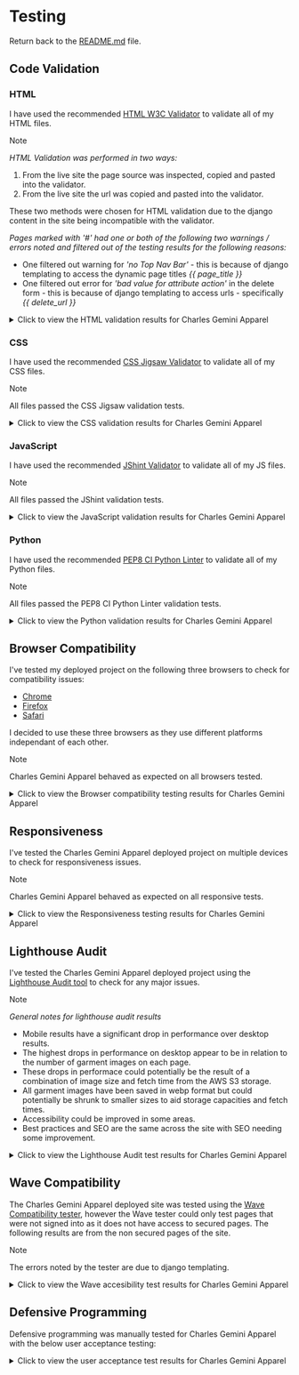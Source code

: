 # Testing

Return back to the [README.md](README.md) file.

## Code Validation

### HTML

I have used the recommended [HTML W3C Validator](https://validator.w3.org) to validate all of my HTML files.

>[!NOTE]
>
>*HTML Validation was performed in two ways:*
>
>1. From the live site the page source was inspected, copied and pasted into the validator.
>2. From the live site the url was copied and pasted into the validator.
>
>These two methods were chosen for HTML validation due to the django content in the site being incompatible with the validator.
>
>*Pages marked with '#' had one or both of the following two warnings / errors noted and filtered out of the testing results for the following reasons:*
>
>- One filtered out warning for *'no Top Nav Bar'* - this is because of django templating to access the dynamic page titles *{{ page_title }}*
>- One filtered out error for *'bad value for attribute action'* in the delete form - this is because of django templating to access urls - specifically *{{ delete_url }}*

<details>
<summary>Click to view the HTML validation results for Charles Gemini Apparel</summary>
<br>

| Directory | File | Screenshot Errors | Screenshot Method 1 | Screenshot Method 2 | Notes / Fixes |
| --- | --- | --- | --- | --- | --- |
| admin_panel | add_category.html | No errors to show. | ![screenshot](documentation/validation/html/add_category/add_category_pass.png) | ![screenshot](documentation/validation/html/add_category/add_category_url_pass.png) | Passed! '#' |
| admin_panel | add_colour.html | No errors to show. | ![screenshot](documentation/validation/html/add_colour/add_colour_pass.png) | ![screenshot](documentation/validation/html/add_colour/add_colour_url_pass.png) | Passed! '#' |
| admin_panel | add_garment.html | ![screenshot](documentation/validation/html/add_garment/add_garment.png) | ![screenshot](documentation/validation/html/add_garment/add_garment_pass.png) | ![screenshot](documentation/validation/html/add_garment/add_garment_url_pass.png) | *34 x 'Duplicate attribute' errors for `class="form-control"`* - this was due to the form-control class being added as an extra attribute to the form. Extra attribute was removed from forms.py to remove errors. <hr> *'Bad value `submit` for attribute type on element `a`' error* - this was due to the attribute not being removed from a link when it was converted from a button. Removed attribute `submit` from `a`. |
| admin_panel | add_size.html | No errors to show. | ![screenshot](documentation/validation/html/add_size/add_size_pass.png) | ![screenshot](documentation/validation/html/add_size/add_size_url_pass.png) | Passed! '#' |
| admin_panel | admin_panel.html | No errors to show. | ![screenshot](documentation/validation/html/admin_panel/admin_panel_pass.png) | ![screenshot](documentation/validation/html/admin_panel/admin_panel_url_pass.png) | Passed! |
| admin_panel | contact_list.html | No errors to show. | ![screenshot](documentation/validation/html/contact_list/contact_list_pass.png) | ![screenshot](documentation/validation/html/contact_list/contact_list_url_pass.png) | Passed! '#' |
| admin_panel | edit_category.html | No errors to show. | ![screenshot](documentation/validation/html/edit_category/edit_category_pass.png) | ![screenshot](documentation/validation/html/edit_category/edit_category_url_pass.png) | Passed! '#' |
| admin_panel | edit_colour.html | No errors to show. | ![screenshot](documentation/validation/html/edit_colour/edit_colour_pass.png) | ![screenshot](documentation/validation/html/edit_colour/edit_colour_url_pass.png) | Passed! '#' |
| admin_panel | edit_garment.html | No errors to show. | ![screenshot](documentation/validation/html/edit_garment/edit_garment_pass.png) | ![screenshot](documentation/validation/html/edit_garment/edit_garment_url_pass.png) | Passed! '#' |
| admin_panel | edit_size.html | No errors to show. | ![screenshot](documentation/validation/html/edit_size/edit_size_pass.png) | ![screenshot](documentation/validation/html/edit_size/edit_size_url_pass.png) | Passed! '#' |
| admin_panel | list_categories.html | No errors to show. | ![screenshot](documentation/validation/html/list_categories/list_categories_pass.png) | ![screenshot](documentation/validation/html/list_categories/list_categories_url_pass.png) | Passed!'*' |
| admin_panel | list_colours.html | No errors to show. | ![screenshot](documentation/validation/html/list_colours/list_colours_pass.png) | ![screenshot](documentation/validation/html/list_colours/list_colours_url_pass.png) | Passed!'#' |
| admin_panel | list_garments.html | ![screenshot](documentation/validation/html/list_garments/list_garments.png) | ![screenshot](documentation/validation/html/list_garments/list_garments_pass.png) | ![screenshot](documentation/validation/html/list_garments/list_garments_url_pass.png) | Passed!'#' |
| admin_panel | list_sizes.html | No errors to show. | ![screenshot](documentation/validation/html/list_sizes/list_sizes_pass.png) | ![screenshot](documentation/validation/html/list_sizes/list_sizes_url_pass.png) | Passed!'#' |
| admin_panel | newsletter_list.html | No errors to show. | ![screenshot](documentation/validation/html/newsletter_list/newsletter_list_pass.png) | ![screenshot](documentation/validation/html/newsletter_list/newsletter_list_url_pass.png) | Passed!'#' |
| apparel | all_garments.html | ![screenshot](documentation/validation/html/all_garments/all_garments.png) | ![screenshot](documentation/validation/html/all_garments/all_garments_pass.png) | ![screenshot](documentation/validation/html/all_garments/all_garments_url_pass.png) | *'Heading `h3` cannot be a child of another heading' error* - this was due to a heading tag in the page title on the base template conflicting with a heading tag in the block element on the page. Removed heading tag from base template. The following warnings and errors were all related - *2 x 'Empty heading', 'Stray end tag `h3`'.* <hr> *2 x `aria-labelldby` attribute must point to an element in the same document' error* - Re-named `aria-labelledby` attriute. |
| apparel | garment.html | ![screenshot](documentation/validation/html/garment/garment.png) | ![screenshot](documentation/validation/html/garment/garment_pass.png) | ![screenshot](documentation/validation/html/garment/garment_url_pass.png) | *2 x 'Stray start tag', 1 x 'Stray end tag' and 'Text not allowed in element `select` in this context'* - due to an icon being erroneously added to a `select` element. Removed all offending articles. <hr> *'Bad value `submit` for attribute type on element `a`' error* - this was due to an attribute not being removed from a link when it was converted from a button. Removed attribute `submit` from `a`. |
| bag | bag.html | ![screenshot](documentation/validation/html/bag/bag.png) | ![screenshot](documentation/validation/html/bag/bag_pass.png) | ![screenshot](documentation/validation/html/bag/bag_url_pass.png) | *2 x 'Trailing slash `/` on void elements has no effect and interacts badly with unquoted attribute values'* - Removed trailing slash `/`. <hr> *5 x 'Duplicate ID' and 'The first occurence of ID was here'* - this is due to the way django is set to create ID's for the select dropdown options. |
| checkout | checkout.html | ![screenshot](documentation/validation/html/checkout/checkout.png) | ![screenshot](documentation/validation/html/checkout/checkout_pass.png) | ![screenshot](documentation/validation/html/checkout/checkout_url_pass.png) | '#' and *'Empty heading'* - the empty heading is caused by the loading spinner having no text. |
| checkout | checkout_success.html | No errors to show. | ![screenshot](documentation/validation/html/checkout_success/checkout_success_pass.png) | ![screenshot](documentation/validation/html/checkout_success/checkout_success_url_pass.png) | Passed! |
| contact | contact.html | No errors to show. | ![screenshot](documentation/validation/html/contact/contact_pass.png) | ![screenshot](documentation/validation/html/contact/contact_url_pass.png) | Passed! |
| contact | contact_success.html | No errors to show. | ![screenshot](documentation/validation/html/contact_success/contact_success_pass.png) | ![screenshot](documentation/validation/html/contact_success/contact_success_url_pass.png) | Passed! |
| contact | newsletter_signup.html | No errors to show. | ![screenshot](documentation/validation/html/newsletter_signup/newsletter_signup_pass.png) | ![screenshot](documentation/validation/html/newsletter_signup/newsletter_signup_url_pass.png) | Passed! |
| contact | newsletter_success.html | No errors to show. | ![screenshot](documentation/validation/html/newsletter_success/newsletter_success_pass.png) | ![screenshot](documentation/validation/html/newsletter_success/newsletter_success_url_pass.png) | Passed! |
| home | index.html | ![screenshot](documentation/validation/html/index/index.png) | ![screenshot](documentation/validation/html/index/index_pass.png) | ![screenshot](documentation/validation/html/index/index_url_pass.png) | *'Element `h3` not allowed as child of elemet `ul` in this context'* - Added `li` element around `h3`. <hr> *'No space between attributes'* - Added a space between `image` and `alt` attributes. <hr> *2 x 'The element `button` must not appear as a descendant of the `a` element'* - Moved the link inside of the carousel to wrap the image instead of the whole carousel. <hr> *'The `type` attribute is unnecessary for JavaScript resources'* - Removed the `type` attribute. <hr> *2 x `aria-labelldby` attribute must point to an element in the same document' error* - Re-named `aria-labelledby` attriute. |
| profiles | profile.html | ![screenshot](documentation/validation/html/profile/profile.png) | ![screenshot](documentation/validation/html/profile/profile_pass.png) | ![screenshot](documentation/validation/html/profile/profile_url_pass.png) | *'Stray end tag `thead`'* - Re-located `</thead>` back to end of table head. <hr> *'The `type` attribute is unnecessary for JavaScript resources'* - Removed the type attribute. |
| all_auth | login.html | No errors to show. | ![screenshot](documentation/validation/html/login/login_pass.png) | ![screenshot](documentation/validation/html/login/login_url_pass.png) | Passed! '#' |
| all_auth | logout.html | No errors to show. | ![screenshot](documentation/validation/html/logout/logout_pass.png) | ![screenshot](documentation/validation/html/logout/logout_url_pass.png) | Passed! '#' |
| all_auth | signup.html | No errors to show. | ![screenshot](documentation/validation/html/signup/signup_pass.png) | ![screenshot](documentation/validation/html/signup/signup_url_pass.png) | Passed! '#' |

</details>

### CSS

I have used the recommended [CSS Jigsaw Validator](https://jigsaw.w3.org/css-validator) to validate all of my CSS files.

>[!NOTE]
>
>All files passed the CSS Jigsaw validation tests.

<details>
<summary>Click to view the CSS validation results for Charles Gemini Apparel</summary>
<br>

| Directory | File | Screenshot | Notes |
| --- | --- | --- | --- |
| admin_panel | add_garment.css | ![screenshot](documentation/validation/css/admin_panel/add_garment.png) | Passed! |
| admin_panel | admin_panel.css | ![screenshot](documentation/validation/css/admin_panel/admin_panel.png) | Passed! |
| admin_panel | edit_garment.css | ![screenshot](documentation/validation/css/admin_panel/edit_garment.png) | Passed! |
| admin_panel | list_garments.css | ![screenshot](documentation/validation/css/admin_panel/list_garment.png) | Passed! |
| apparel | garment.css | ![screenshot](documentation/validation/css/apparel/garment.png) | Passed! |
| bag | bag.css | ![screenshot](documentation/validation/css/bag/bag.png) | Passed! |
| checkout | checkout.css | ![screenshot](documentation/validation/css/checkout/checkout.png) | Passed! |
| checkout | checkout_success.css | ![screenshot](documentation/validation/css/checkout/checkout_success.png) | Passed! |
| contact | contact.css | ![screenshot](documentation/validation/css/contact/contact.png) | Passed! |
| profiles | profile.css | ![screenshot](documentation/validation/css/profiles/profile.png) | Passed! |
| static | base.css | ![screenshot](documentation/validation/css/static/base.png) | Passed! |
| static | error_pages.css | ![screenshot](documentation/validation/css/static/error_pages.png) | Passed! |
| static | login.css | ![screenshot](documentation/validation/css/static/login.png) | Passed! |
| static | modal.css | ![screenshot](documentation/validation/css/static/modal.png) | Passed! |
| static | error.css | ![screenshot](documentation/validation/css/toasts/error.png) | Passed! |
| static | info.css | ![screenshot](documentation/validation/css/toasts/info.png) | Passed! |
| static | success.css | ![screenshot](documentation/validation/css/toasts/success.png) | Passed! |
| static | warning.css | ![screenshot](documentation/validation/css/toasts/warning.png) | Passed! |

</details>

### JavaScript

I have used the recommended [JShint Validator](https://jshint.com) to validate all of my JS files.

>[!NOTE]
>
>All files passed the JShint validation tests.

<details>
<summary>Click to view the JavaScript validation results for Charles Gemini Apparel</summary>
<br>

| Directory | File | Screenshot | Notes |
| --- | --- | --- | --- |
| admin_panel | delete_modal.js | ![screenshot](documentation/validation/js/delete_modal.png) | Passed! |
| checkout | stripe_elements.js | ![screenshot](documentation/validation/js/stripe_elements.png) | Passed! |
| contact | success_timer.js | ![screenshot](documentation/validation/js/success_timer.png) | Passed! |
| profiles | countryfield.js | ![screenshot](documentation/validation/js/countryfield.png) | Passed! |
| static | quantity.js | ![screenshot](documentation/validation/js/quantity.png) | Passed! |

</details>

### Python

I have used the recommended [PEP8 CI Python Linter](https://pep8ci.herokuapp.com) to validate all of my Python files.

>[!NOTE]
>
>All files passed the PEP8 CI Python Linter validation tests.

<details>
<summary>Click to view the Python validation results for Charles Gemini Apparel</summary>
<br>

| Directory | File | CI URL | Screenshot | Notes |
| --- | --- | --- | --- | --- |
| admin_panel | admin.py | [PEP8 CI](https://pep8ci.herokuapp.com/https://raw.githubusercontent.com/boderg/charles-gemini-apparel/main/admin_panel/admin.py) | *File not used* | *Nothing to note* |
| admin_panel | forms.py | [PEP8 CI](https://pep8ci.herokuapp.com/https://raw.githubusercontent.com/boderg/charles-gemini-apparel/main/admin_panel/forms.py) | ![screenshot](documentation/validation/python/admin_panel/forms.png) | Passed! |
| admin_panel | models.py | [PEP8 CI](https://pep8ci.herokuapp.com/https://raw.githubusercontent.com/boderg/charles-gemini-apparel/main/admin_panel/models.py) | *File not used* | *Nothing to note* |
| admin_panel | urls.py | [PEP8 CI](https://pep8ci.herokuapp.com/https://raw.githubusercontent.com/boderg/charles-gemini-apparel/main/admin_panel/urls.py) | ![screenshot](documentation/validation/python/admin_panel/urls.png) | Passed! |
| admin_panel | views.py | [PEP8 CI](https://pep8ci.herokuapp.com/https://raw.githubusercontent.com/boderg/charles-gemini-apparel/main/admin_panel/views.py) | ![screenshot](documentation/validation/python/admin_panel/views.png) | Passed! |
| apparel | admin.py | [PEP8 CI](https://pep8ci.herokuapp.com/https://raw.githubusercontent.com/boderg/charles-gemini-apparel/main/apparel/admin.py) | ![screenshot](documentation/validation/python/apparel/admin.png) | Passed! |
| apparel | forms.py | [PEP8 CI](https://pep8ci.herokuapp.com/https://raw.githubusercontent.com/boderg/charles-gemini-apparel/main/apparel/forms.py) | ![screenshot](documentation/validation/python/apparel/forms.png) | Passed! |
| apparel | models.py | [PEP8 CI](https://pep8ci.herokuapp.com/https://raw.githubusercontent.com/boderg/charles-gemini-apparel/main/apparel/models.py) | ![screenshot](documentation/validation/python/apparel/models.png) | Passed! |
| apparel | urls.py | [PEP8 CI](https://pep8ci.herokuapp.com/https://raw.githubusercontent.com/boderg/charles-gemini-apparel/main/apparel/urls.py) | ![screenshot](documentation/validation/python/apparel/urls.png) | Passed! |
| apparel | views.py | [PEP8 CI](https://pep8ci.herokuapp.com/https://raw.githubusercontent.com/boderg/charles-gemini-apparel/main/apparel/views.py) | ![screenshot](documentation/validation/python/apparel/views.png) | Passed! |
| bag | admin.py | [PEP8 CI](https://pep8ci.herokuapp.com/https://raw.githubusercontent.com/boderg/charles-gemini-apparel/main/bag/admin.py) | *File not used* | *Nothing to note* |
| bag | contexts.py | [PEP8 CI](https://pep8ci.herokuapp.com/https://raw.githubusercontent.com/boderg/charles-gemini-apparel/main/bag/contexts.py) | ![screenshot](documentation/validation/python/bag/contexts.png) | Passed! |
| bag | models.py | [PEP8 CI](https://pep8ci.herokuapp.com/https://raw.githubusercontent.com/boderg/charles-gemini-apparel/main/bag/models.py) | *File not used* | *Nothing to note* |
| bag | bag_tools.py | [PEP8 CI](https://pep8ci.herokuapp.com/https://raw.githubusercontent.com/boderg/charles-gemini-apparel/main/bag/templatetags/bag_tools.py) | ![screenshot](documentation/validation/python/bag/bag_tools.png) | Passed! |
| bag | urls.py | [PEP8 CI](https://pep8ci.herokuapp.com/https://raw.githubusercontent.com/boderg/charles-gemini-apparel/main/bag/urls.py) | ![screenshot](documentation/validation/python/bag/urls.png) | Passed! |
| bag | views.py | [PEP8 CI](https://pep8ci.herokuapp.com/https://raw.githubusercontent.com/boderg/charles-gemini-apparel/main/bag/views.py) | ![screenshot](documentation/validation/python/bag/views.png) | Passed! |
| checkout | admin.py | [PEP8 CI](https://pep8ci.herokuapp.com/https://raw.githubusercontent.com/boderg/charles-gemini-apparel/main/checkout/admin.py) | ![screenshot](documentation/validation/python/checkout/admin.png) | Passed! |
| checkout | forms.py | [PEP8 CI](https://pep8ci.herokuapp.com/https://raw.githubusercontent.com/boderg/charles-gemini-apparel/main/checkout/forms.py) | ![screenshot](documentation/validation/python/checkout/forms.png) | Passed! |
| checkout | models.py | [PEP8 CI](https://pep8ci.herokuapp.com/https://raw.githubusercontent.com/boderg/charles-gemini-apparel/main/checkout/models.py) | ![screenshot](documentation/validation/python/checkout/models.png) | Passed! |
| checkout | signals.py | [PEP8 CI](https://pep8ci.herokuapp.com/https://raw.githubusercontent.com/boderg/charles-gemini-apparel/main/checkout/signals.py) | ![screenshot](documentation/validation/python/checkout/signals.png) | Passed! |
| checkout | urls.py | [PEP8 CI](https://pep8ci.herokuapp.com/https://raw.githubusercontent.com/boderg/charles-gemini-apparel/main/checkout/urls.py) | ![screenshot](documentation/validation/python/checkout/urls.png) | Passed! |
| checkout | views.py | [PEP8 CI](https://pep8ci.herokuapp.com/https://raw.githubusercontent.com/boderg/charles-gemini-apparel/main/checkout/views.py) | ![screenshot](documentation/validation/python/checkout/views.png) | Passed! |
| checkout | webhook_handler.py | [PEP8 CI](https://pep8ci.herokuapp.com/https://raw.githubusercontent.com/boderg/charles-gemini-apparel/main/checkout/webhook_handler.py) | ![screenshot](documentation/validation/python/checkout/webhook_handler.png) | Passed! |
| checkout | webhooks.py | [PEP8 CI](https://pep8ci.herokuapp.com/https://raw.githubusercontent.com/boderg/charles-gemini-apparel/main/checkout/webhooks.py) | ![screenshot](documentation/validation/python/checkout/webhooks.png) | Passed! |
| contact | admin.py | [PEP8 CI](https://pep8ci.herokuapp.com/https://raw.githubusercontent.com/boderg/charles-gemini-apparel/main/contact/admin.py) | ![screenshot](documentation/validation/python/contact/admin.png) | Passed! |
| contact | forms.py | [PEP8 CI](https://pep8ci.herokuapp.com/https://raw.githubusercontent.com/boderg/charles-gemini-apparel/main/contact/forms.py) | ![screenshot](documentation/validation/python/contact/forms.png) | Passed! |
| contact | models.py | [PEP8 CI](https://pep8ci.herokuapp.com/https://raw.githubusercontent.com/boderg/charles-gemini-apparel/main/contact/models.py) | ![screenshot](documentation/validation/python/contact/models.png) | Passed! |
| contact | urls.py | [PEP8 CI](https://pep8ci.herokuapp.com/https://raw.githubusercontent.com/boderg/charles-gemini-apparel/main/contact/urls.py) | ![screenshot](documentation/validation/python/contact/urls.png) | Passed! |
| contact | views.py | [PEP8 CI](https://pep8ci.herokuapp.com/https://raw.githubusercontent.com/boderg/charles-gemini-apparel/main/contact/views.py) | ![screenshot](documentation/validation/python/contact/views.png) | Passed! |
|  | custom_storages.py | [PEP8 CI](https://pep8ci.herokuapp.com/https://raw.githubusercontent.com/boderg/charles-gemini-apparel/main/custom_storages.py) | ![screenshot](documentation/validation/python/custom_storages.png) | Passed! |
| home | admin.py | [PEP8 CI](https://pep8ci.herokuapp.com/https://raw.githubusercontent.com/boderg/charles-gemini-apparel/main/home/admin.py) | *File not used* | *Nothing to Note* |
| home | models.py | [PEP8 CI](https://pep8ci.herokuapp.com/https://raw.githubusercontent.com/boderg/charles-gemini-apparel/main/home/models.py) | *File not used* | *Nothing to Note* |
| home | urls.py | [PEP8 CI](https://pep8ci.herokuapp.com/https://raw.githubusercontent.com/boderg/charles-gemini-apparel/main/home/urls.py) | ![screenshot](documentation/validation/python/home/urls.png) | Passed! |
| home | views.py | [PEP8 CI](https://pep8ci.herokuapp.com/https://raw.githubusercontent.com/boderg/charles-gemini-apparel/main/home/views.py) | ![screenshot](documentation/validation/python/home/views.png) | Passed! |
| main | settings.py | [PEP8 CI](https://pep8ci.herokuapp.com/https://raw.githubusercontent.com/boderg/charles-gemini-apparel/main/main/settings.py) | ![screenshot](documentation/validation/python/main/settings.png) | Passed! |
| main | urls.py | [PEP8 CI](https://pep8ci.herokuapp.com/https://raw.githubusercontent.com/boderg/charles-gemini-apparel/main/main/urls.py) | ![screenshot](documentation/validation/python/main/urls.png) | Passed! |
|  | manage.py | [PEP8 CI](https://pep8ci.herokuapp.com/https://raw.githubusercontent.com/boderg/charles-gemini-apparel/main/manage.py) | ![screenshot](documentation/validation/python/manage.png) | Passed! |
| profiles | admin.py | [PEP8 CI](https://pep8ci.herokuapp.com/https://raw.githubusercontent.com/boderg/charles-gemini-apparel/main/profiles/admin.py) | *File not used* | *Nothing to note* |
| profiles | forms.py | [PEP8 CI](https://pep8ci.herokuapp.com/https://raw.githubusercontent.com/boderg/charles-gemini-apparel/main/profiles/forms.py) | ![screenshot](documentation/validation/python/profiles/forms.png) | Passed! |
| profiles | models.py | [PEP8 CI](https://pep8ci.herokuapp.com/https://raw.githubusercontent.com/boderg/charles-gemini-apparel/main/profiles/models.py) | ![screenshot](documentation/validation/python/profiles/models.png) | Passed! |
| profiles | urls.py | [PEP8 CI](https://pep8ci.herokuapp.com/https://raw.githubusercontent.com/boderg/charles-gemini-apparel/main/profiles/urls.py) | ![screenshot](documentation/validation/python/profiles/urls.png) | Passed! |
| profiles | views.py | [PEP8 CI](https://pep8ci.herokuapp.com/https://raw.githubusercontent.com/boderg/charles-gemini-apparel/main/profiles/views.py) | ![screenshot](documentation/validation/python/profiles/views.png) | Passed! |

</details>

## Browser Compatibility

I've tested my deployed project on the following three browsers to check for compatibility issues:

- [Chrome](https://www.google.com/chrome)
- [Firefox](https://www.mozilla.org/en-GB/firefox/new/)
- [Safari](https://www.apple.com/uk/safari/)

I decided to use these three browsers as they use different platforms independant of each other.

> [!NOTE]
>
>Charles Gemini Apparel behaved as expected on all browsers tested.

<details>
<summary>Click to view the Browser compatibility testing results for Charles Gemini Apparel</summary>
<br>

| Page | Chrome | Firefox | Safari |
| --- | --- | --- | --- |
| Home | ![screenshot](documentation/browsers/chrome/home.png) | ![screenshot](documentation/browsers/firefox/home.png) | ![screenshot](documentation/browsers/safari/home.png) |
| All Designs | ![screenshot](documentation/browsers/chrome/all_designs.png) | ![screenshot](documentation/browsers/firefox/all_designs.png) | ![screenshot](documentation/browsers/safari/all_designs.png) |
| Garment | ![screenshot](documentation/browsers/chrome/garment.png) | ![screenshot](documentation/browsers/firefox/garment.png) | ![screenshot](documentation/browsers/safari/garment.png) |
| Bag | ![screenshot](documentation/browsers/chrome/bag.png) | ![screenshot](documentation/browsers/firefox/bag.png) | ![screenshot](documentation/browsers/safari/bag.png) |
| Checkout | ![screenshot](documentation/browsers/chrome/checkout.png) | ![screenshot](documentation/browsers/firefox/checkout.png) | ![screenshot](documentation/browsers/safari/checkout.png) |
| Checkout Success | ![screenshot](documentation/browsers/chrome/checkout_success.png) | ![screenshot](documentation/browsers/firefox/checkout_success.png) | ![screenshot](documentation/browsers/safari/checkout_success.png) |
| Profile | ![screenshot](documentation/browsers/chrome/profile.png) | ![screenshot](documentation/browsers/firefox/profile.png) | ![screenshot](documentation/browsers/safari/profile.png) |
| Admin Panel | ![screenshot](documentation/browsers/chrome/admin_panel.png) | ![screenshot](documentation/browsers/firefox/admin_panel.png) | ![screenshot](documentation/browsers/safari/admin_panel.png) |
| Add, List, Edit Garment | ![screenshot](documentation/browsers/chrome/add_garment.png) | ![screenshot](documentation/browsers/firefox/list_garment.png) | ![screenshot](documentation/browsers/safari/edit_garment.png) |
| Add, List, Edit Colour | ![screenshot](documentation/browsers/chrome/add_colour.png) | ![screenshot](documentation/browsers/firefox/list_colour.png) | ![screenshot](documentation/browsers/safari/edit_colour.png) |
| Add, List, Edit Size | ![screenshot](documentation/browsers/chrome/add_size.png) | ![screenshot](documentation/browsers/firefox/list_size.png) | ![screenshot](documentation/browsers/safari/edit_size.png) |
| Add, List, Edit Category | ![screenshot](documentation/browsers/chrome/add_category.png) | ![screenshot](documentation/browsers/firefox/list_category.png) | ![screenshot](documentation/browsers/safari/edit_category.png) |
| Contact, Contact List, Contact Success | ![screenshot](documentation/browsers/chrome/contact.png) | ![screenshot](documentation/browsers/firefox/contact_list.png) | ![screenshot](documentation/browsers/safari/contact_success.png) |
| Newsletter Signup, Newsletter List, Newsletter Success | ![screenshot](documentation/browsers/chrome/newsletter_signup.png) | ![screenshot](documentation/browsers/firefox/newsletter_list.png) | ![screenshot](documentation/browsers/safari/newsletter_success.png) |
| About, Size Guide, Delete Modals | ![screenshot](documentation/browsers/chrome/about_modal.png) | ![screenshot](documentation/browsers/firefox/size_guide_modal.png) | ![screenshot](documentation/browsers/safari/delete_modal.png) |
| Login, Logout, Signup | ![screenshot](documentation/browsers/chrome/login.png) | ![screenshot](documentation/browsers/firefox/logout.png) | ![screenshot](documentation/browsers/safari/signup.png) |

</details>

## Responsiveness

I've tested the Charles Gemini Apparel deployed project on multiple devices to check for responsiveness issues.

> [!NOTE]
>
>Charles Gemini Apparel behaved as expected on all responsive tests.

<details>
<summary>Click to view the Responsiveness testing results for Charles Gemini Apparel</summary>
<br>

| Page | Mobile (DevTools) | Tablet (DevTools) | 1080p Laptop | 1080p Monitor | 1440p UW Monitor | Samsung Galaxy S10+ |
| --- | --- | --- | --- | --- | --- | --- |
| Home | ![screenshot](documentation/responsive/mobile_(dev_tools)/home.png) | ![screenshot](documentation/responsive/tablet_(dev_tools)/home.png) | ![screenshot](documentation/responsive/1080p_laptop/home.png) | ![screenshot](documentation/responsive/1080p_monitor/home.png) | ![screenshot](documentation/responsive/1440p_ultra_wide_monitor/home.png) | ![screenshot](documentation/responsive/samsung_galaxy_s10_plus/home.jpg) |
| All Designs | ![screenshot](documentation/responsive/mobile_(dev_tools)/all_designs.png) | ![screenshot](documentation/responsive/tablet_(dev_tools)/all_designs.png) | ![screenshot](documentation/responsive/1080p_laptop/all_designs.png) | ![screenshot](documentation/responsive/1080p_monitor/all_designs.png) | ![screenshot](documentation/responsive/1440p_ultra_wide_monitor/all_designs.png) | ![screenshot](documentation/responsive/samsung_galaxy_s10_plus/all_designs.jpg) |
| Garment | ![screenshot](documentation/responsive/mobile_(dev_tools)/garment.png) | ![screenshot](documentation/responsive/tablet_(dev_tools)/garment.png) | ![screenshot](documentation/responsive/1080p_laptop/garment.png) | ![screenshot](documentation/responsive/1080p_monitor/garment.png) | ![screenshot](documentation/responsive/1440p_ultra_wide_monitor/garment.png) | ![screenshot](documentation/responsive/samsung_galaxy_s10_plus/garment.jpg) |
| Bag | ![screenshot](documentation/responsive/mobile_(dev_tools)/bag.png) | ![screenshot](documentation/responsive/tablet_(dev_tools)/bag.png) | ![screenshot](documentation/responsive/1080p_laptop/bag.png) | ![screenshot](documentation/responsive/1080p_monitor/bag.png) | ![screenshot](documentation/responsive/1440p_ultra_wide_monitor/bag.png) | ![screenshot](documentation/responsive/samsung_galaxy_s10_plus/bag.jpg) |
| Checkout | ![screenshot](documentation/responsive/mobile_(dev_tools)/checkout.png) | ![screenshot](documentation/responsive/tablet_(dev_tools)/checkout.png) | ![screenshot](documentation/responsive/1080p_laptop/checkout.png) | ![screenshot](documentation/responsive/1080p_monitor/checkout.png) | ![screenshot](documentation/responsive/1440p_ultra_wide_monitor/checkout.png) | ![screenshot](documentation/responsive/samsung_galaxy_s10_plus/checkout.jpg) |
| Checkout Success | ![screenshot](documentation/responsive/mobile_(dev_tools)/checkout_success.png) | ![screenshot](documentation/responsive/tablet_(dev_tools)/checkout_success.png) | ![screenshot](documentation/responsive/1080p_laptop/checkout_success.png) | ![screenshot](documentation/responsive/1080p_monitor/checkout_success.png) | ![screenshot](documentation/responsive/1440p_ultra_wide_monitor/checkout_success.png) | ![screenshot](documentation/responsive/samsung_galaxy_s10_plus/checkout_success.jpg) |
| Profile | ![screenshot](documentation/responsive/mobile_(dev_tools)/profile.png) | ![screenshot](documentation/responsive/tablet_(dev_tools)/profile.png) | ![screenshot](documentation/responsive/1080p_laptop/profile.png) | ![screenshot](documentation/responsive/1080p_monitor/profile.png) | ![screenshot](documentation/responsive/1440p_ultra_wide_monitor/profile.png) | ![screenshot](documentation/responsive/samsung_galaxy_s10_plus/profile.jpg) |
| Admin Panel | ![screenshot](documentation/responsive/mobile_(dev_tools)/admin_panel.png) | ![screenshot](documentation/responsive/tablet_(dev_tools)/admin_panel.png) | ![screenshot](documentation/responsive/1080p_laptop/admin_panel.png) | ![screenshot](documentation/responsive/1080p_monitor/admin_panel.png) | ![screenshot](documentation/responsive/1440p_ultra_wide_monitor/admin_panel.png) | ![screenshot](documentation/responsive/samsung_galaxy_s10_plus/admin_panel.jpg) |
| Add, List, Edit Garment | ![screenshot](documentation/responsive/mobile_(dev_tools)/add_garment.png) | ![screenshot](documentation/responsive/tablet_(dev_tools)/list_garments.png) | ![screenshot](documentation/responsive/1080p_laptop/edit_garment.png) | ![screenshot](documentation/responsive/1080p_monitor/add_garment.png) | ![screenshot](documentation/responsive/1440p_ultra_wide_monitor/list_garments.png) | ![screenshot](documentation/responsive/samsung_galaxy_s10_plus/edit_garment.jpg) |
| Add, List, Edit Colour | ![screenshot](documentation/responsive/mobile_(dev_tools)/add_colour.png) | ![screenshot](documentation/responsive/tablet_(dev_tools)/list_colours.png) | ![screenshot](documentation/responsive/1080p_laptop/edit_colour.png) | ![screenshot](documentation/responsive/1080p_monitor/add_colour.png) | ![screenshot](documentation/responsive/1440p_ultra_wide_monitor/list_colours.png) | ![screenshot](documentation/responsive/samsung_galaxy_s10_plus/edit_colour.jpg) |
| Add, List, Edit Size | ![screenshot](documentation/responsive/mobile_(dev_tools)/add_size.png) | ![screenshot](documentation/responsive/tablet_(dev_tools)/list_sizes.png) | ![screenshot](documentation/responsive/1080p_laptop/edit_size.png) | ![screenshot](documentation/responsive/1080p_monitor/add_size.png) | ![screenshot](documentation/responsive/1440p_ultra_wide_monitor/list_sizes.png) | ![screenshot](documentation/responsive/samsung_galaxy_s10_plus/edit_size.jpg) |
| Add, List, Edit Category | ![screenshot](documentation/responsive/mobile_(dev_tools)/add_category.png) | ![screenshot](documentation/responsive/tablet_(dev_tools)/list_categories.png) | ![screenshot](documentation/responsive/1080p_laptop/edit_category.png) | ![screenshot](documentation/responsive/1080p_monitor/add_category.png) | ![screenshot](documentation/responsive/1440p_ultra_wide_monitor/list_categories.png) | ![screenshot](documentation/responsive/samsung_galaxy_s10_plus/edit_category.jpg) |
| Contact, Contact List, Contact Success | ![screenshot](documentation/responsive/mobile_(dev_tools)/contact.png) | ![screenshot](documentation/responsive/tablet_(dev_tools)/contact_list.png) | ![screenshot](documentation/responsive/1080p_laptop/contact_success.png) | ![screenshot](documentation/responsive/1080p_monitor/contact.png) | ![screenshot](documentation/responsive/1440p_ultra_wide_monitor/contact_list.png) | ![screenshot](documentation/responsive/samsung_galaxy_s10_plus/contact_success.jpg) |
| Newsletter, Newsletter List, Newsletter Success | ![screenshot](documentation/responsive/mobile_(dev_tools)/newsletter_signup.png) | ![screenshot](documentation/responsive/tablet_(dev_tools)/newsletter_list.png) | ![screenshot](documentation/responsive/1080p_laptop/newsletter_success.png) | ![screenshot](documentation/responsive/1080p_monitor/newsletter_signup.png) | ![screenshot](documentation/responsive/1440p_ultra_wide_monitor/newsletter_list.png) | ![screenshot](documentation/responsive/samsung_galaxy_s10_plus/newsletter_success.jpg) |
| About, Size Guide, Delete Modals | ![screenshot](documentation/responsive/mobile_(dev_tools)/about_modal.png) | ![screenshot](documentation/responsive/tablet_(dev_tools)/size_guide_modal.png) | ![screenshot](documentation/responsive/1080p_laptop/delete_modal.png) | ![screenshot](documentation/responsive/1080p_monitor/about_modal.png) | ![screenshot](documentation/responsive/1440p_ultra_wide_monitor/size_guide_modal.png) | ![screenshot](documentation/responsive/samsung_galaxy_s10_plus/delete_modal.jpg) |
| Login, Logout, Signup | ![screenshot](documentation/responsive/mobile_(dev_tools)/login.png) | ![screenshot](documentation/responsive/tablet_(dev_tools)/logout.png) | ![screenshot](documentation/responsive/1080p_laptop/signup.png) | ![screenshot](documentation/responsive/1080p_monitor/login.png) | ![screenshot](documentation/responsive/1440p_ultra_wide_monitor/logout.png) | ![screenshot](documentation/responsive/samsung_galaxy_s10_plus/signup.jpg) |

</details>

## Lighthouse Audit

I've tested the Charles Gemini Apparel deployed project using the [Lighthouse Audit tool](https://developer.chrome.com/docs/lighthouse/overview) to check for any major issues.

>[!NOTE]
>
>*General notes for lighthouse audit results*
>
>- Mobile results have a significant drop in performance over desktop results.
>- The highest drops in performance on desktop appear to be in relation to the number of garment images on each page.
>- These drops in performace could potentially be the result of a combination of image size and fetch time from the AWS S3 storage. 
>- All garment images have been saved in webp format but could potentially be shrunk to smaller sizes to aid storage capacities and fetch times.
>- Accessibility could be improved in some areas.
>- Best practices and SEO are the same across the site with SEO needing some improvement.

<details>
<summary>Click to view the Lighthouse Audit test results for Charles Gemini Apparel</summary>
<br>

| Page | Mobile | Desktop |
| --- | --- | --- |
| Home | ![screenshot](documentation/lighthouse/desktop/home.png) | ![screenshot](documentation/lighthouse/mobile/home.png) |
| All Designs | ![screenshot](documentation/lighthouse/desktop/all_designs.png) | ![screenshot](documentation/lighthouse/mobile/all_designs.png) |
| New Designs | ![screenshot](documentation/lighthouse/desktop/new_designs.png) | ![screenshot](documentation/lighthouse/mobile/new_designs.png) |
| Tees | ![screenshot](documentation/lighthouse/desktop/tees.png) | ![screenshot](documentation/lighthouse/mobile/tees.png) |
| Hoodies | ![screenshot](documentation/lighthouse/desktop/hoodies.png) | ![screenshot](documentation/lighthouse/mobile/hoodies.png) |
| Garment | ![screenshot](documentation/lighthouse/desktop/garment.png) | ![screenshot](documentation/lighthouse/mobile/garment.png) |
| Bag | ![screenshot](documentation/lighthouse/desktop/bag.png) | ![screenshot](documentation/lighthouse/mobile/bag.png) |
| Checkout | ![screenshot](documentation/lighthouse/desktop/checkout.png) | ![screenshot](documentation/lighthouse/mobile/checkout.png) |
| Checkout Success | ![screenshot](documentation/lighthouse/desktop/checkout_success.png) | ![screenshot](documentation/lighthouse/mobile/checkout_success.png) |
| Profile | ![screenshot](documentation/lighthouse/desktop/profile.png) | ![screenshot](documentation/lighthouse/mobile/profile.png) |
| Admin Panel | ![screenshot](documentation/lighthouse/desktop/admin_panel.png) | ![screenshot](documentation/lighthouse/mobile/admin_panel.png) |
| Add Garment | ![screenshot](documentation/lighthouse/desktop/add_garment.png) | ![screenshot](documentation/lighthouse/mobile/add_garment.png) |
| List Garment | ![screenshot](documentation/lighthouse/desktop/list_garment.png) | ![screenshot](documentation/lighthouse/mobile/list_garment.png) |
| Edit Garment | ![screenshot](documentation/lighthouse/desktop/edit_garment.png) | ![screenshot](documentation/lighthouse/mobile/edit_garment.png) |
| Add Colour | ![screenshot](documentation/lighthouse/desktop/add_colour.png) | ![screenshot](documentation/lighthouse/mobile/add_colour.png) |
| List Colour | ![screenshot](documentation/lighthouse/desktop/list_colour.png) | ![screenshot](documentation/lighthouse/mobile/list_colour.png) |
| Edit Colour | ![screenshot](documentation/lighthouse/desktop/edit_colour.png) | ![screenshot](documentation/lighthouse/mobile/edit_colour.png) |
| Add Size | ![screenshot](documentation/lighthouse/desktop/add_size.png) | ![screenshot](documentation/lighthouse/mobile/add_size.png) |
| List Size | ![screenshot](documentation/lighthouse/desktop/list_size.png) | ![screenshot](documentation/lighthouse/mobile/list_size.png) |
| Edit Size | ![screenshot](documentation/lighthouse/desktop/edit_size.png) | ![screenshot](documentation/lighthouse/mobile/edit_size.png) |
| Add Category | ![screenshot](documentation/lighthouse/desktop/add_category.png) | ![screenshot](documentation/lighthouse/mobile/add_category.png) |
| List Category | ![screenshot](documentation/lighthouse/desktop/list_category.png) | ![screenshot](documentation/lighthouse/mobile/list_category.png) |
| Edit Category | ![screenshot](documentation/lighthouse/desktop/edit_category.png) | ![screenshot](documentation/lighthouse/mobile/edit_category.png) |
| Contact | ![screenshot](documentation/lighthouse/desktop/contact.png) | ![screenshot](documentation/lighthouse/mobile/contact.png) |
| Contact List | ![screenshot](documentation/lighthouse/desktop/contact_list.png) | ![screenshot](documentation/lighthouse/mobile/contact_list.png) |
| Newsletter | ![screenshot](documentation/lighthouse/desktop/newsletter.png) | ![screenshot](documentation/lighthouse/mobile/newsletter.png) |
| Newsletter List | ![screenshot](documentation/lighthouse/desktop/newsletter_list.png) | ![screenshot](documentation/lighthouse/mobile/newsletter_list.png) |

</details>

## Wave Compatibility

The Charles Gemini Apparel deployed site was tested using the [Wave Compatibility tester](https://wave.webaim.org/), however the Wave tester could only test pages that were not signed into as it does not have access to secured pages.
The following results are from the non secured pages of the site.

>[!NOTE]
>
>The errors noted by the tester are due to django templating.

<details>
<summary>Click to view the Wave accesibility test results for Charles Gemini Apparel</summary>
<br>

| Page | Summary Screenshot | Contrast Screenshot |
| --- | --- | --- |
| Home | ![screenshot](documentation/wave/home_summary.png) | ![screenshot](documentation/wave/home_contrast.png) |
| All Designs | ![screenshot](documentation/wave/all_designs_summary.png) | ![screenshot](documentation/wave/all_designs_contrast.png) |
| New Designs | ![screenshot](documentation/wave/new_designs_summary.png) | ![screenshot](documentation/wave/new_designs_contrast.png) |
| Tees | ![screenshot](documentation/wave/tees_summary.png) | ![screenshot](documentation/wave/tees_contrast.png) |
| Hoodies | ![screenshot](documentation/wave/hoodies_summary.png) | ![screenshot](documentation/wave/hoodies_contrast.png) |
| Garment | ![screenshot](documentation/wave/garment_summary.png) | ![screenshot](documentation/wave/garment_contrast.png) |
| Bag | ![screenshot](documentation/wave/bag_summary.png) | ![screenshot](documentation/wave/bag_contrast.png) |
| Contact | ![screenshot](documentation/wave/contact_summary.png) | ![screenshot](documentation/wave/contact_contrast.png) |
| Newsletter | ![screenshot](documentation/wave/newsletter_summary.png) | ![screenshot](documentation/wave/newsletter_contrast.png) |

</details>

## Defensive Programming

Defensive programming was manually tested for Charles Gemini Apparel with the below user acceptance testing:

<details>
<summary>Click to view the user acceptance test results for Charles Gemini Apparel</summary>
<br>

| Page | Section | Expectation | Test | Result | Fix | Screenshot |
| --- | --- | --- | --- | --- | --- | --- |
| Home | | | | | | |
| | Top Nav Bar | The *Charles Gemini Logo* is expected to act as a home button when clicked and return the user to the *Home* page. | Tested the feature by navigating away from the home page and clicking the *Charles Gemini Logo*. | The feature behaved as expected, and retuned the user to the *Home* page. | Test concluded and passed. | ![screenshot](documentation/features/charles_gemini_logo.png) |
| | Top Nav Bar | The *Shop Now!* button is expected to open a dropdown with navigation links to the site. | Tested the feature by clicking on the *Shop Now!* button and selecting each of the navigation links in the dropdown in turn. | The feature behaved as expected, and opened a dropdown with the site navigation links. Each link clicked opened the corresponding page or modal. | Test concluded and passed. | ![screenshot](documentation/features/shop_now_button.png) ![screenshot](documentation/features/shop_now_dropdown_highlighted.png) |
| | Top Nav Bar | The *Search box and button* is expected to accept a criteria of terms based on the garment details and category names to search the site and return results based on that criteria. | Tested the feature by entering keywords and clicking the *Search box and button*. | The feature behaved as expected, and return results based on the search criteria or returns an error message informing the user that no garment was found. | Test concluded and passed. | ![screenshot](documentation/features/search_bar.png) |
| | Bottom Nav Bar | The *Bag* button is expected to open the shopping bag page and display an item counter if any items are in the bag. | Tested the feature by clicking the *Bag* button when no items were in the bag and also by putting an item in the bag and clicking on the *Bag* button. | The feature behaved as expected, and returned the empty shopping bag page when no items were in the bag and returned the shopping bag with items when items were in the bag along with an item counter in the *Bag* button. | Test concluded and passed. | ![screenshot](documentation/features/bag_button.png) ![screenshot](documentation/features/bag_counter.png) |
| | Bottom Nav Bar | The *Login / Logout* button is expected to open the *Login or Logout* page and change state to a *Login or Logout* button dependant on the users login status. | Tested the feature by clicking the *Login / Logout* button and logging in and out of the site. | The feature behaved as expected, and change state dependant on login status. | Test concluded and passed. | ![screenshot](documentation/features/login_button.png) ![screenshot](documentation/features/logout_button.png) |
| | Main Body | The *Page links* are expected to open the associated page when the user clixks on the image.  | Test the feature by clicking on the links in turn. | The feature behaved as expected, and open the associated page connected with that link. | Tes cocluded and passed. | ![screenshot](documentation/features/page_links.png) |
| | Main Body | The home page *Carousel* is expected to display a rotation of different images that can be stopped and manually rotated if required. | Tested the feature by hovering the mouse on the *Carousel* and by clicking the *Carousel Next and Previous* buttons. | The feature behaved as expected, and the *Carousel* stopped when the mouse was hovered on the images. The images were also able to be rotated manually using the *Carousel Next and Previous* buttons.  | Test concluded and passed. | ![screenshot](documentation/features/carousel.png) |
| | Footer | The *Newsletter Signup* button is expected to open a page where the user can input and submit their email address to a mailing list. | Tested the feature by clicking on the *Newsletter Signup* button. | The feature behaved as expected, and opened the newsletter signup page. | Test concluded and passed.| ![screenshot](documentation/features/newsletter_signup_button.png) |
| | Footer | The *Admin Panel* button is expected to open a page where the site *Administrator / Superuser* can administer various aspects of the site without having to log in to the backend server side. the button is also expected to be only visible when the superuser is logged in to the site. | Tested the feature by clicking on the *Admin Panel* button while logged in as the superuser. | The feature behaved as expected, and opened the Admin Panel page page. | Test concluded and passed.| ![screenshot](documentation/features/admin_panel_button.png) |
| | Footer | The *GitHub* icon is expected to act as a button that opens the site creators *GitHub* profile in a new browser tab. | Tested the feature by clicking on the *GitHub* icon. | The feature behaved as expected, and opened the site creators *GitHub* profile in a new browser tab. | Test concluded and passed. | ![screenshot](documentation/features/github_icon.png) |
| | Footer | The *Social Media* icons are expected to act as buttons that open the associated social media site in a new browser tab. | Tested the feature by clicking on the *Social Media* icons in turn. | The feature behaved as expected, and opened the associated social media pages in new browser tabs. | Test concluded and passed. | ![screenshot](documentation/features/social_icons.png) |
| All Designs, New Designs, Tees and Hoodies | | | | | | |
| | Garment Cards | The *Garment* images are expected to to act as buttons / links to open the page associated with the garment that is clicked. | Tested the feature by clicking on each *Garment* image in turn. | The feature behaved as expected, and opened the associated garment page. | Test concluded and passed. | ![screenshot](documentation/features/garment_images.png) |
| Garment | | | | | | |
| | Garment Card | The garment page *Carousel* is expected to display a rotation of the same image in different colours that can be stopped and manually rotated if required. | Tested the feature by hovering the mouse on the *Carousel* and by clicking the *Carousel Next and Previous* buttons. | The feature behaved as expected, and the *Carousel* stopped when the mouse was hovered on the images. The images were also able to be rotated manually using the *Carousel Next and Previous* buttons.  | Test concluded and passed. | ![screenshot](documentation/features/carousel.png) |
| | Garment Card | The *Number Selector* is expected to increment or decrement the number of items that the user wants to add to the bag. It is also expected to not exceed the range of 1-99 inclusive. | Tested the feature by selecting different quantities and adding the item to the bag. Quantites outside the range were also tested by manual entry. | The feature behaved as expected, and incremented or decremented the quantity as desired and did not allow numbers outside the range to be used. | Test concluded and passed. | ![screenshot](documentation/features/number_selector.png) |
| | Garment Card | The *Size Selector* dropdown is expected to open a dropdown selection of sizes that the user can select for the garment. | Tested the feature by clicking the *Size Selector* button and selecting a size then adding the item to the bag. | The feature behaved as expected, and the size selected was added to the bag with the item and quantity. | Test concluded and passed. | ![screenshot](documentation/features/size_selector.png) |
| | Garment Card | The *Colour Selector* dropdown is expected to open a dropdown selection of colours that the user can select for the garment. | Tested the feature by clicking the *Colour Selector* button and selecting a colour then adding the item to the bag. | The feature behaved as expected, and the colour selected was added to the bag with the item and quantity. | Test concluded and passed. | ![screenshot](documentation/features/colour_selector.png) |
| | Garment Card | The *Size Guide* button is expected to open the size guide modal. | Tested the feature by clicking the *Size Guide* button. | The feature behaved as expected, and opened the size guide modal. | Test concluded and passed. | ![screenshot](documentation/features/size_guide_button.png) |
| | Garment Card | The *Add to bag* button is expected to add the selected item and put it in the shopping bag then redirect the user to the all designs page. | Tested the feature by clicking the *Add to bag* button. | The feature behaved as expected, and added the selected item to the bag then redirected the user to the all designs page. | Test concluded and passed. | ![screenshot](documentation/features/add_to_bag.png) |
| | Garment Card | The *All Designs* button is expected to open the all designs page without saving the selected item. | Tested the feature by clicking the *All Designs* button. | The feature behaved as expected, and opened the all designs page without saving the item selection. | Test concluded and passed. | ![screenshot](documentation/features/all_designs.png) |
| Shopping Bag | | | | | | |
| | Bag Table | The *Size Selector* dropdown is expected to open a dropdown selection of sizes that the user can select for the garment. | Tested the feature by clicking the *Size Selector* button and selecting a size then adding the item to the bag. | The feature behaved as expected, and the size selected was added to the bag with the item and quantity. | Test concluded and passed. | ![screenshot](documentation/features/size_selector1.png) |
| | Bag Table | The *Colour Selector* dropdown is expected to open a dropdown selection of colours that the user can select for the garment. | Tested the feature by clicking the *Colour Selector* button and selecting a colour then adding the item to the bag. | The feature behaved as expected, and the colour selected was added to the bag with the item and quantity. | Test concluded and passed. | ![screenshot](documentation/features/colour_selector1.png) |
| | Bag Table | The *Number Selector* is expected to increment or decrement the number of items that the user wants to add to the bag. It is also expected to not exceed the range of 1-99 inclusive. | Tested the feature by selecting different quantities and adding the item to the bag. Quantites outside the range were also tested by manual entry. | The feature behaved as expected, and incremented or decremented the quantity as desired and did not allow numbers outside the range to be used. | Test concluded and passed. | ![screenshot](documentation/features/number_selector1.png) |
| | Bag Table | The *Update* button is expected to update the selected item in the bag after the user has changed their size, colour and quantity selections. | Tested the feature by clicking the *Update* button. | The feature behaved as expected, and updated the item in the bag and reflected the updates in the adjusted shopping bag price structure. | Test concluded and passed. | ![screenshot](documentation/features/update_button.png) |
| | Bag Table | The *Remove* button is expected to remove the selected item fromthe shopping bag. | Tested the feature by clicking the *Remove* button. | The feature behaved as expected, and removed the item selection from the shopping bag and redirected the user to the empty bag page if no other items were present in the bag. | Test concluded and passed. | ![screenshot](documentation/features/remove_button.png) |
| | Bag Table | The *Continue Shopping* button is expected to return the user to the all designs page while saving the items already in the shopping bag. | Tested the feature by clicking the *Continue Shopping* button. | The feature behaved as expected, and returned the user to the all designs page saving the items already in the shopping bag. | Test concluded and passed. | ![screenshot](documentation/features/continue_shopping_button.png) |
| | Bag Table | The *Secure Checkout* button is expected to add the items of the bag to the checkout and open the checkout page so the user can purchase the items. | Tested the feature by clicking the *Secure Checkout* button. | The feature behaved as expected, and opened the checkout page with all the selected items that were added to the bag. | Test concluded and passed. | ![screenshot](documentation/features/secure_checkout_button.png) |
| Checkout | | | | | | |
| | Order Summary | The *Change Your Order* button is expected to return the user to the shopping bag so they can edit their order. | Tested the feature by clicking the *Change Your Order* button. | The feature behaved as expected, and returned the user to the shopping bag. | Test concluded and passed. | ![screenshot](documentation/features/change_your_order_button.png) |
| | Checkout Form | The *Checkout Form* is expected to store the details of the user for order and payment processing. | Tested the feature by entering details and completing a test sale and checking the *Stripe* dashboard and the order database. | The feature behaved as expected, and and stored the user details for the sale passing them to *Stripe and the order database. | Test concluded and passed. | ![screenshot](documentation/features/checkout_form.png) |
| | Checkout Form | The *Save Info* checkbox is expected to save the details of the logged in user to their profile for future use. | Tested the feature by entering details and completing a test sale with the checkbox enabled while logged into the site. | The feature behaved as expected, and stored the user details to their profile for future. | Test concluded and passed. | ![screenshot](documentation/features/save_info.png) |
| | Checkout Form | The *Create Account* link is expected to open the signup page to create a user profile when no user is logged in. | Tested the feature by clicking the link. | The feature behaved as expected, and opened the signup page. | Test concluded and passed. | ![screenshot](documentation/features/create_account_link.png) |
| | Checkout Form | The *Login* link is expected to open the login page to allow a previous user to log in without creating new account details. | Tested the feature by clicking the link. | The feature behaved as expected, and opened the login page. | Test concluded and passed. | ![screenshot](documentation/features/login_link.png) |
| | Checkout Form | The *Card Payment* input is expected to temporarily store the users card details for payment processing. | Tested the feature by entering test card details and processing a sale. | The feature behaved as expected, and temporarily stored the test card details before passing them to *Stripe for payment processing. | Test concluded and passed. | ![screenshot](documentation/features/card_details.png) |
| | Checkout Form | The *Complete Order* button is expected to process the order and pass payment details to *Stripe*. | Tested the feature by clicking the *Complete Order* button. | The feature behaved as expected, and processed the order saving the order details to the database (and user profile if logged in), passing the card details to *Stripe*, sending a confirmation email to the user and passing the user to an checkout success page displaying an order summary. | Test concluded and passed. | ![screenshot](documentation/features/complete_order_button.png) |
| Checkout Success | | | | | | |
| | Order Summary | The *Continue Shopping* button is expected to return the user to the all designs page while saving the items already in the shopping bag. | Tested the feature by clicking the *Continue Shopping* button. | The feature behaved as expected, and returned the user to the all designs page saving the items already in the shopping bag. | Test concluded and passed. | ![screenshot](documentation/features/continue_shopping1.png) |
| Admin Panel | | | | | | |
| | Add Garment | The *Add Garment* button is expected to open the *Add Garment* page.| Tested the feature by clicking the *Add Garment* button. | The feature behaved as expected, and opened the *Add Garment* page. | Test concluded and passed. | ![screenshot](documentation/features/add_garment.png) |
| | Edit Garment | The *Edit Garment* button is expected to open the *Garment Selection* page.| Tested the feature by clicking the *Edit Garment* button. | The feature behaved as expected, and opened the *Garment Selection* page. | Test concluded and passed. | ![screenshot](documentation/features/edit_garment.png) |
| | Add Category | The *Add Category* button is expected to open the *Add Category* page.| Tested the feature by clicking the *Add Category* button. | The feature behaved as expected, and opened the *Add Category* page. | Test concluded and passed. | ![screenshot](documentation/features/add_category.png) |
| | Edit Category | The *Edit Category* button is expected to open the *Category Selection* page.| Tested the feature by clicking the *Edit Category* button. | The feature behaved as expected, and opened the *Category Selection* page. | Test concluded and passed. | ![screenshot](documentation/features/edit_category.png) |
| | Add Colour | The *Add Colour* button is expected to open the *Add Colour* page.| Tested the feature by clicking the *Add Colour* button. | The feature behaved as expected, and opened the *Add Colour* page. | Test concluded and passed. | ![screenshot](documentation/features/add_colour.png) |
| | Edit Colour | The *Edit Colour* button is expected to open the *Colour Selection* page.| Tested the feature by clicking the *Edit Colour* button. | The feature behaved as expected, and opened the *Colour Selection* page. | Test concluded and passed. | ![screenshot](documentation/features/edit_colour.png) |
| | Add Size | The *Add Size* button is expected to open the *Add Size* page.| Tested the feature by clicking the *Add Size* button. | The feature behaved as expected, and opened the *Add Size* page. | Test concluded and passed. | ![screenshot](documentation/features/add_size.png) |
| | Edit Size | The *Edit Size* button is expected to open the *Size Selection* page.| Tested the feature by clicking the *Edit Size* button. | The feature behaved as expected, and opened the *Size Selection* page. | Test concluded and passed. | ![screenshot](documentation/features/edit_size.png) |
| | Contact List | The *Contact List* button is expected to open the *Contact List* page.| Tested the feature by clicking the *Contact List* button. | The feature behaved as expected, and opened the *Contact List* page. | Test concluded and passed. | ![screenshot](documentation/features/contact_list.png) |
| | Subscribers | The *Newsletter Subscribers* button is expected to open the *Newsletter Subscribers* page.| Tested the feature by clicking the *Subscribers* button. | The feature behaved as expected, and opened the *Newsletter Subscribers* page. | Test concluded and passed. | ![screenshot](documentation/features/subscribers.png) |
| Add Garment and Edit Garment | | | | | | |
|  | Add and Edit Garment Forms | The *Add and Edit Garment* forms are expected to allow the admin of the site to add or edit a garment respectively by utilising the inputs and checkboxes in the forms. | Tested the features by completing the form of each and clicking the *Add or Edit Garment* button at the bottom of the form. | The *Add and Edit* Garment forms behaved as expected, and either added a new garment or edited an exisiting garment depending on the form selected for use. | Test concluded and passed. | ![screenshot](documentation/features/add_garment_form.png)![screenshot](documentation/features/edit_garment_form.png) |
| | Add and Edit Garment Forms | The *Back to Garments* button is expected to return the user to the all designs page without saving any changes to the forms. | Tested the feature by clicking the *Back to Garments* button. | The feature behaved as expected, and returned the user to the all designs page. | Test concluded and passed. | ![screenshot](documentation/features/back_to_garments_button.png) |
| | Add and Edit Garment Forms | The *Add and Edit Garment* buttons are expected to submit the form and add a new garment or edit and existing garment. | Tested the feature by clicking the *Add and Edit Garment* buttons in turn after completing the forms. | The feature behaved as expected, and either added a new garment or edited and existing garment dependant on form selected and then returned the user to the garment page of the added or edited garment. | Test concluded and passed. | ![screenshot](documentation/features/add_garment_button.png) ![screenshot](documentation/features/edit_garment_button.png) |
| Add and Edit Category, Colour and Size | | | | | | |
| | Add and Edit Category Forms | The *Add and Edit Category* forms are expected to allow the admin of the site to add new or edit existing categories dependant on the selected. | Tested by completing each of forms in turn and clicking on the add or edit button on the form. | The features behaved as expected and either added new or edited existing categories based on the selected. | Test concluded and passed. | ![screenshot](documentation/features/add_category_form.png) ![screenshot](documentation/features/edit_category_form.png) |
| | Add and Edit Category Forms | The *Add and Edit Category* buttons are expected to submit the form and add a new category or edit and existing category. | Tested the feature by clicking the *Add and Edit Category* buttons in turn after completing the forms. | The feature behaved as expected, and either added a new category or edited and existing category dependant on form selected and then returned the user to the category selection page of the added or edited category. | Test concluded and passed. | ![screenshot](documentation/features/add_category_button.png) ![screenshot](documentation/features/edit_category_button.png) |
| | Add and Edit Colour Forms | The *Add and Edit Colour* forms are expected to allow the admin of the site to add new or edit existing colours dependant on the selected. | Tested by completing each of forms in turn and clicking on the add or edit button on the form. | The features behaved as expected and either added new or edited existing colours based on the selected. | Test concluded and passed. | ![screenshot](documentation/features/add_colour_form.png) ![screenshot](documentation/features/edit_colour_form.png) |
| | Add and Edit Colour Forms | The *Add and Edit Colour* buttons are expected to submit the form and add a new colour or edit and existing colour. | Tested the feature by clicking the *Add and Edit Colour* buttons in turn after completing the forms. | The feature behaved as expected, and either added a new colour or edited and existing colour dependant on form selected and then returned the user to the colour selection page of the added or edited colour. | Test concluded and passed. | ![screenshot](documentation/features/add_colour_button.png) ![screenshot](documentation/features/edit_colour_button.png) |
| | Add and Edit Size Forms | The *Add and Edit Size* forms are expected to allow the admin of the site to add new or edit existing sizes dependant on the selected. | Tested by completing each of forms in turn and clicking on the add or edit button on the form. | The features behaved as expected and either added new or edited existing sizes based on the selected. | Test concluded and passed. | ![screenshot](documentation/features/add_size_form.png) ![screenshot](documentation/features/edit_size_form.png) |
| | Add and Edit Size Forms | The *Add and Edit Size* buttons are expected to submit the form and add a new size or edit and existing size. | Tested the feature by clicking the *Add and Edit Size* buttons in turn after completing the forms. | The feature behaved as expected, and either added a new size or edited and existing size dependant on form selected and then returned the user to the size selection page of the added or edited size. | Test concluded and passed. | ![screenshot](documentation/features/add_size_button.png) ![screenshot](documentation/features/edit_size_button.png) |
| Edit Garment, Category, Colour and Size Selection | | | | | | |
| | Listed Item | The *Edit Category / Colour / Size* button is expected to open the respective edit page.| Tested the feature by clicking the *Edit Category / Colour / Size* button. | The feature behaved as expected, and opened the respective edit page. | Test concluded and passed. | ![screenshot](documentation/features/blue_edit_garment_button.png) ![screenshot](documentation/features/blue_edit_category_button.png) ![screenshot](documentation/features/blue_edit_colour_button.png) ![screenshot](documentation/features/blue_edit_size_button.png) |
| | Listed Item | The *Delete Category / Colour / Size* button is expected to open the respective delete confirmation modal.| Tested the feature by clicking the *Delete Category / Colour / Size* button. | The feature behaved as expected, and opened the respective delete confirmation modal. | Test concluded and passed. | ![screenshot](documentation/features/red_delete_garment_button.png) ![screenshot](documentation/features/red_delete_category_button.png) ![screenshot](documentation/features/red_delete_colour_button.png) ![screenshot](documentation/features/red_delete_size_button.png) |
| Contact List and Subscribers | | | | | | |
| | Listed Item | The *Delete Contact / Subscriber* button is expected to open the respective delete confirmation modal.| Tested the feature by clicking the *Delete Contact / Subscriber* button. | The feature behaved as expected, and opened the respective delete confirmation modal. | Test concluded and passed. | ![screenshot](documentation/features/red_delete_contact.png) ![screenshot](documentation/features/red_delete_subscriber.png) |
| About Modal | | | | | | |
| | Modal Main Body | The *Size Guide* icon is expected to behave like a button and open the size guide modal. | Tested the feature by clicking on the icon. | The feature behaved as expected, and opened the size guide modal. | Test concluded and passed. | ![screenshot](documentation/features/size_guide_icon.png) |
| | Modal Main Body | The *Contact* icon is expected to behave like a button and open the contact page. | Tested the feature by clicking on the icon. | The feature behaved as expected, and opened the contact page. | Test concluded and passed. | ![screenshot](documentation/features/contact_icon.png) |
| | Modal Main Body | The *GitHub* icon is expected to act as a button that opens the site creators *GitHub* profile in a new browser tab. | Tested the feature by clicking on the *GitHub* icon. | The feature behaved as expected, and opened the site creators *GitHub* profile in a new browser tab. | Test concluded and passed. | ![screenshot](documentation/features/github_icon1.png) |
| Size Guide Modal | | | | | | |
| | Modal Main Body | The *Size Guide* tab is expected to display the size guide. | Tested the feature by clicking on the *Size Guide* tab. | The feature behaved as expected, and displayed the size guide. | Test concluded and passed. | ![screenshot](documentation/features/size_guide.png) |
| | Modal Main Body | The *Product Measurements* tab is expected to dispaly the product measurements information. | Tested the feature by clicking on the *Product Measurements* tab. | The feature behaved as expected, and displayed the product measurements information. | Test concluded and passed. | ![screenshot](documentation/features/product_measurements.png) |
| | Modal Main Body | The *Measure Yourself* tab is expected to display the measure yourself information. | Tested the feature by clicking on the *Measure Yourself* tab. | The feature behaved as expected, and displayed the measure yourself information. | Test concluded and passed. | ![screenshot](documentation/features/measure_yourself.png) |
| | Modal Main Body | The *Tees cm Size Guide* tab is expected to display the tees size guide in cm. | Tested the feature by clicking on the *Tees cm Size Guide* tab. | The feature behaved as expected, and displayed the tees size guide in cm. | Test concluded and passed. | ![screenshot](documentation/features/tees_cm.png) |
| | Modal Main Body | The *Tees inches Size Guide* tab is expected to display the tees size guide in inches. | Tested the feature by clicking on the *Tees inches Size Guide* tab. | The feature behaved as expected, and displayed the tees size guide in inches. | Test concluded and passed. | ![screenshot](documentation/features/tees_inches.png) |
| | Modal Main Body | The *Hoodies cm Size Guide* tab is expected to display the hoodies size guide in cm. | Tested the feature by clicking on the *Hoodies cm Size Guide* tab. | The feature behaved as expected, and displayed the hoodies size guide in cm. | Test concluded and passed. | ![screenshot](documentation/features/hoodies_cm.png) |
| | Modal Main Body | The *Hoodies inches Size Guide* tab is expected to display the hoodies size guide in inches. | Tested the feature by clicking on the *Hoodies inches Size Guide* tab. | The feature behaved as expected, and displayed the hoodies size guide in inches. | Test concluded and passed. | ![screenshot](documentation/features/hoodies_inches.png) |

</details>
